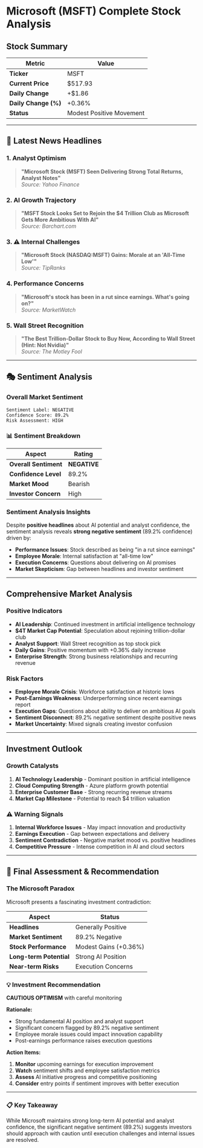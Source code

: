# Microsoft (MSFT) Complete Stock Analysis

##  Stock Summary

| Metric | Value |
|--------|-------|
| **Ticker** | MSFT |
| **Current Price** | $517.93 |
| **Daily Change** | +$1.86 |
| **Daily Change (%)** | +0.36% |
| **Status** | Modest Positive Movement |

---

## 📰 Latest News Headlines

### 1.  **Analyst Optimism**
> **"Microsoft Stock (MSFT) Seen Delivering Strong Total Returns, Analyst Notes"**  
> *Source: Yahoo Finance*

### 2.  **AI Growth Trajectory**
> **"MSFT Stock Looks Set to Rejoin the $4 Trillion Club as Microsoft Gets More Ambitious With AI"**  
> *Source: Barchart.com*

### 3. ⚠ **Internal Challenges**
> **"Microsoft Stock (NASDAQ:MSFT) Gains: Morale at an 'All-Time Low'"**  
> *Source: TipRanks*

### 4.  **Performance Concerns**
> **"Microsoft's stock has been in a rut since earnings. What's going on?"**  
> *Source: MarketWatch*

### 5.  **Wall Street Recognition**
> **"The Best Trillion-Dollar Stock to Buy Now, According to Wall Street (Hint: Not Nvidia)"**  
> *Source: The Motley Fool*

---

## 🎭 Sentiment Analysis

### Overall Market Sentiment
```
Sentiment Label: NEGATIVE
Confidence Score: 89.2%
Risk Assessment: HIGH
```

### 📊 Sentiment Breakdown

| Aspect | Rating |
|--------|--------|
| **Overall Sentiment** |  **NEGATIVE** |
| **Confidence Level** | 89.2% |
| **Market Mood** | Bearish |
| **Investor Concern** | High |

###  Sentiment Analysis Insights

Despite **positive headlines** about AI potential and analyst confidence, the sentiment analysis reveals **strong negative sentiment** (89.2% confidence) driven by:

-  **Performance Issues**: Stock described as being "in a rut since earnings"
-  **Employee Morale**: Internal satisfaction at "all-time low"
-  **Execution Concerns**: Questions about delivering on AI promises
-  **Market Skepticism**: Gap between headlines and investor sentiment

---

##  Comprehensive Market Analysis

###  **Positive Indicators**

-  **AI Leadership**: Continued investment in artificial intelligence technology
-  **$4T Market Cap Potential**: Speculation about rejoining trillion-dollar club
-  **Analyst Support**: Wall Street recognition as top stock pick
-  **Daily Gains**: Positive momentum with +0.36% daily increase
-  **Enterprise Strength**: Strong business relationships and recurring revenue

###  **Risk Factors**

-  **Employee Morale Crisis**: Workforce satisfaction at historic lows
-  **Post-Earnings Weakness**: Underperforming since recent earnings report
-  **Execution Gaps**: Questions about ability to deliver on ambitious AI goals
-  **Sentiment Disconnect**: 89.2% negative sentiment despite positive news
-  **Market Uncertainty**: Mixed signals creating investor confusion

---

##  Investment Outlook

###  **Growth Catalysts**

1. **AI Technology Leadership** - Dominant position in artificial intelligence
2. **Cloud Computing Strength** - Azure platform growth potential  
3. **Enterprise Customer Base** - Strong recurring revenue streams
4. **Market Cap Milestone** - Potential to reach $4 trillion valuation

### ⚠ **Warning Signals**

1. **Internal Workforce Issues** - May impact innovation and productivity
2. **Earnings Execution** - Gap between expectations and delivery
3. **Sentiment Contradiction** - Negative market mood vs. positive headlines
4. **Competitive Pressure** - Intense competition in AI and cloud sectors

---

## 🏁 Final Assessment & Recommendation

###  **The Microsoft Paradox**

Microsoft presents a fascinating investment contradiction:

| Aspect | Status |
|--------|--------|
| **Headlines** |  Generally Positive |
| **Market Sentiment** |  89.2% Negative |
| **Stock Performance** |  Modest Gains (+0.36%) |
| **Long-term Potential** |  Strong AI Position |
| **Near-term Risks** |  Execution Concerns |

### 💡 **Investment Recommendation**

**CAUTIOUS OPTIMISM** with careful monitoring

**Rationale:**
- Strong fundamental AI position and analyst support
- Significant concern flagged by 89.2% negative sentiment
- Employee morale issues could impact innovation capability
- Post-earnings performance raises execution questions

**Action Items:**
1.  **Monitor** upcoming earnings for execution improvement
2.  **Watch** sentiment shifts and employee satisfaction metrics  
3.  **Assess** AI initiative progress and competitive positioning
4.  **Consider** entry points if sentiment improves with better execution

---

### 📋 **Key Takeaway**

While Microsoft maintains strong long-term AI potential and analyst confidence, the significant negative sentiment (89.2%) suggests investors should approach with caution until execution challenges and internal issues are resolved.
